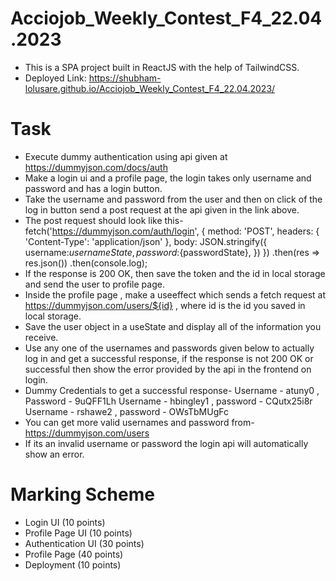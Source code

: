 # Acciojob_Weekly_Contest_F4_22.04.2023
- This is a SPA project built in ReactJS with the help of TailwindCSS.
- Deployed Link: https://shubham-lolusare.github.io/Acciojob_Weekly_Contest_F4_22.04.2023/

# Task
- Execute dummy authentication using api given at https://dummyjson.com/docs/auth
- Make a login ui and a profile page, the login takes only username and password and has a login button.
- Take the username and password from the user and then on click of the log in button send a post request at the api given in the link above.
- The post request should look like this-
  fetch('https://dummyjson.com/auth/login', {
    method: 'POST',
    headers: { 'Content-Type': 'application/json' },
    body: JSON.stringify({
      username:${usernameState},
      password:${passwordState},
    })
  })
  .then(res => res.json())
  .then(console.log);
- If the response is 200 OK, then save the token and the id in local storage and send the user to profile page.
- Inside the profile page , make a useeffect which sends a fetch request at https://dummyjson.com/users/${id} , where id is the id you saved in local storage.
- Save the user object in a useState and display all of the information you receive.
- Use any one of the usernames and passwords given below to actually log in and get a successful response, if the response is not 200 OK or successful then show the error provided by the api in the frontend on login.
- Dummy Credentials to get a successful response-
  Username - atuny0 , Password - 9uQFF1Lh
  Username - hbingley1 , password - CQutx25i8r
  Username - rshawe2 , password - OWsTbMUgFc
- You can get more valid usernames and password from- https://dummyjson.com/users
- If its an invalid username or password the login api will automatically show an error.

# Marking Scheme
- Login UI (10 points)
- Profile Page UI (10 points)
- Authentication UI (30 points)
- Profile Page (40 points)
- Deployment (10 points)

